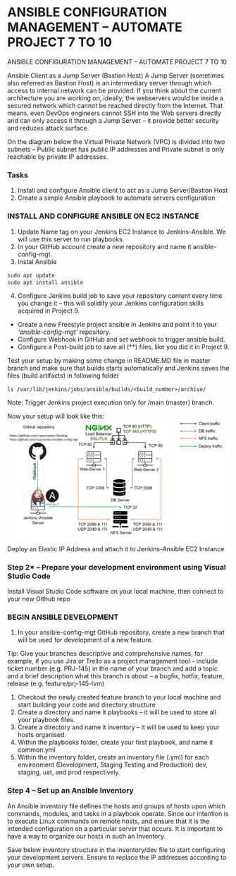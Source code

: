 # **ANSIBLE CONFIGURATION MANAGEMENT – AUTOMATE PROJECT 7 TO 10** #

ANSIBLE CONFIGURATION MANAGEMENT – AUTOMATE PROJECT 7 TO 10

Ansible Client as a Jump Server (Bastion Host)
A Jump Server (sometimes also referred as Bastion Host) is an intermediary server through which access to internal network can be provided. 
If you think about the current architecture you are working on, ideally, the webservers would be inside a secured network which cannot be 
reached directly from the Internet. That means, even DevOps engineers cannot SSH into the Web servers directly and can only access it through 
a Jump Server – it provide better security and reduces attack surface.

On the diagram below the Virtual Private Network (VPC) is divided into two subnets – Public subnet has public IP addresses and Private subnet 
is only reachable by private IP addresses.


### **Tasks** ###
1. Install and configure Ansible client to act as a Jump Server/Bastion Host
1. Create a simple Ansible playbook to automate servers configuration

### **INSTALL AND CONFIGURE ANSIBLE ON EC2 INSTANCE** ###
1. Update Name tag on your Jenkins EC2 Instance to Jenkins-Ansible. We will use this server to run playbooks.
1. In your GitHub account create a new repository and name it ansible-config-mgt.
1. Instal Ansible
~~~
sudo apt update
sudo apt install ansible
~~~

4. Configure Jenkins build job to save your repository content every time you change it – this will solidify your Jenkins configuration skills acquired in Project 9.
  * Create a new Freestyle project ansible in Jenkins and point it to your *‘ansible-config-mgt’* repository.
  * Configure Webhook in GitHub and set webhook to trigger ansible build.
  * Configure a Post-build job to save all (**) files, like you did it in Project 9.
 
Test your setup by making some change in README.MD file in master branch and make sure that builds starts automatically and Jenkins saves the files (build artifacts) in following folder
~~~
ls /var/lib/jenkins/jobs/ansible/builds/<build_number>/archive/
~~~
Note: Trigger Jenkins project execution only for /main (master) branch.

Now your setup will look like this:
![](jenkins_ansible.png)

Deploy an Elastic IP Address and attach it to Jenkins-Ansible EC2 Instance

### **Step 2*** – Prepare your development environment using Visual Studio Code ###
Install Visual Studio Code software on your local machine, then connect to your new Github repo

### **BEGIN ANSIBLE DEVELOPMENT** ###

1. In your ansible-config-mgt GitHub repository, create a new branch that will be used for development of a new feature.

Tip: Give your branches descriptive and comprehensive names, for example, if you use Jira or Trello as a project management tool – include ticket number (e.g. PRJ-145) in the name of your branch and add a topic and a brief description what this branch is about – a bugfix, hotfix, feature, release (e.g. feature/prj-145-lvm)

1. Checkout the newly created feature branch to your local machine and start building your code and directory structure
1. Create a directory and name it playbooks – it will be used to store all your playbook files.
1. Create a directory and name it inventory – it will be used to keep your hosts organised.
1. Within the playbooks folder, create your first playbook, and name it common.yml
1. Within the inventory folder, create an inventory file (.yml) for each environment (Development, Staging Testing and Production) dev, staging, uat, and prod respectively.

### **Step 4** – Set up an Ansible Inventory ###
An Ansible inventory file defines the hosts and groups of hosts upon which commands, modules, and tasks in a playbook operate. Since our intention is to execute Linux commands on remote hosts, and ensure that it is the intended configuration on a particular server that occurs. It is important to have a way to organize our hosts in such an Inventory.

Save below inventory structure in the inventory/dev file to start configuring your development servers. Ensure to replace the IP addresses according to your own setup.
